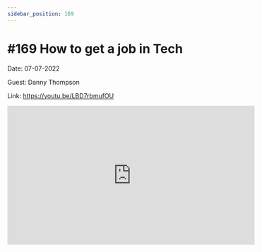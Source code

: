 ```yaml
---
sidebar_position: 169
---
```


# #169 How to get a job in Tech

Date: 07-07-2022

Guest: Danny Thompson

Link: https://youtu.be/LBD7rbmufOU

<iframe width="560" height="315" src="https://www.youtube.com/embed/LBD7rbmufOU" title="YouTube video player" frameborder="0" allow="accelerometer; autoplay; clipboard-write; encrypted-media; gyroscope; picture-in-picture; web-share" allowfullscreen></iframe>